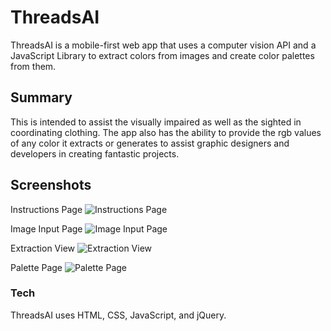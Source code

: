 # ThreadsAI

ThreadsAI is a mobile-first web app that uses a computer vision API and a JavaScript Library to extract colors from images and create color palettes from them.

## Summary
This is intended to assist the visually impaired as well as the sighted in coordinating clothing.  The app also has the ability to provide the rgb values of any color it extracts or generates to assist graphic designers and developers in creating fantastic projects.

## Screenshots
Instructions Page
![Instructions Page](https://docs.google.com/uc?export=download&id=1nFvvHnbzKnKxC6VQGIg8m-bK5HdWRhgw)

Image Input Page
![Image Input Page](https://docs.google.com/uc?export=download&id=1E0do_rgdqNZTP3ckALnrwb3QtdQ0zq-g)

Extraction View
![Extraction View](https://docs.google.com/uc?export=download&id=1AYD-SelzQbu-BZjeUBM28FOI52-Fh_t0)

Palette Page
![Palette Page](https://docs.google.com/uc?export=download&id=1oVF15eUdTJBnb41xE42AcSE-61fIA8_i)


### Tech
ThreadsAI uses HTML, CSS, JavaScript, and jQuery.

